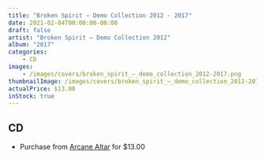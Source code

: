 ```yaml
---
title: "Broken Spirit ‎– Demo Collection 2012 - 2017"
date: 2021-02-04T00:00:00-00:00
draft: false
artist: "Broken Spirit ‎– Demo Collection 2012"
album: "2017"
categories:
    - CD
images:
    - /images/covers/broken_spirit_‎–_demo_collection_2012-2017.png
thumbnailImage: /images/covers/broken_spirit_‎–_demo_collection_2012-2017-thumb.png
actualPrice: $13.00
inStock: true
---
```


## CD
* Purchase from [Arcane Altar](https://arcanealtar.bigcartel.com/product/broken-spirit-demo-collection-2012-2017) for $13.00
